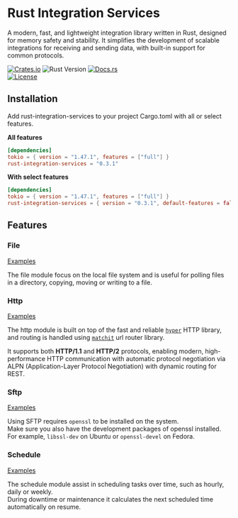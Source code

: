 # Rust Integration Services

A modern, fast, and lightweight integration library written in Rust, designed for memory safety and stability. It simplifies the development of scalable integrations for receiving and sending data, with built-in support for common protocols.

[![Crates.io](https://img.shields.io/crates/v/rust-integration-services.svg)](https://crates.io/crates/rust-integration-services)
![Rust Version](https://img.shields.io/badge/rustc-1.70+-blue.svg)
[![Docs.rs](https://docs.rs/rust-integration-services/badge.svg)](https://docs.rs/rust-integration-services)  
[![License](https://img.shields.io/crates/l/rust-integration-services.svg)](https://github.com/AndreasLill/rust-integration-services#license)

## Installation

Add rust-integration-services to your project Cargo.toml with all or select features.

**All features**
``` toml
[dependencies]
tokio = { version = "1.47.1", features = ["full"] }
rust-integration-services = "0.3.1"
```

**With select features**
``` toml
[dependencies]
tokio = { version = "1.47.1", features = ["full"] }
rust-integration-services = { version = "0.3.1", default-features = false, features = ["file", "schedule", "sftp", "http"] }
```

## Features

### File
[Examples](https://github.com/AndreasLill/rust-integration-services/blob/master/src/file/examples.md)

The file module focus on the local file system and is useful for polling files in a directory, copying, moving or writing to a file.


### Http
[Examples](https://github.com/AndreasLill/rust-integration-services/blob/master/src/http/examples.md)

The http module is built on top of the fast and reliable [`hyper`](https://crates.io/crates/hyper) HTTP library, and routing is handled using [`matchit`](https://crates.io/crates/matchit) url router library.

It supports both **HTTP/1.1** and **HTTP/2** protocols, enabling modern, high-performance HTTP communication with automatic protocol negotiation via ALPN (Application-Layer Protocol Negotiation) with dynamic routing for REST.


### Sftp
[Examples](https://github.com/AndreasLill/rust-integration-services/blob/master/src/sftp/examples.md)

Using SFTP requires `openssl` to be installed on the system.  
Make sure you also have the development packages of openssl installed.
For example, `libssl-dev` on Ubuntu or `openssl-devel` on Fedora.


### Schedule
[Examples](https://github.com/AndreasLill/rust-integration-services/blob/master/src/schedule/examples.md)

The schedule module assist in scheduling tasks over time, such as hourly, daily or weekly.  
During downtime or maintenance it calculates the next scheduled time automatically on resume.

